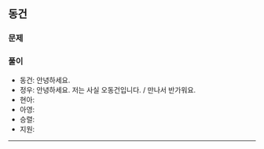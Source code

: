 ## 동건

### 문제

### 풀이
- 동건: 안녕하세요.
- 정우: 안녕하세요. 저는 사실 오동건입니다. 
/ 만나서 반가워요.
- 현아:
- 아영:
- 승렬:
- 지원:
---
